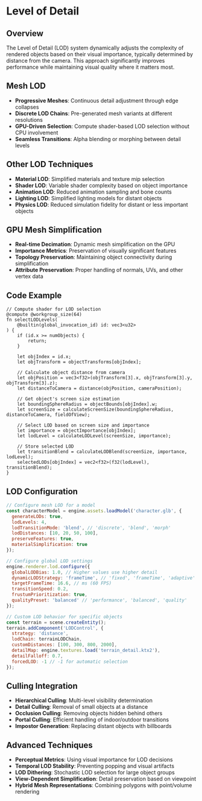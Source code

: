 # Level of Detail

## Overview
The Level of Detail (LOD) system dynamically adjusts the complexity of rendered objects based on their visual importance, typically determined by distance from the camera. This approach significantly improves performance while maintaining visual quality where it matters most.

## Mesh LOD
- **Progressive Meshes**: Continuous detail adjustment through edge collapses
- **Discrete LOD Chains**: Pre-generated mesh variants at different resolutions
- **GPU-Driven Selection**: Compute shader-based LOD selection without CPU involvement
- **Seamless Transitions**: Alpha blending or morphing between detail levels

## Other LOD Techniques
- **Material LOD**: Simplified materials and texture mip selection
- **Shader LOD**: Variable shader complexity based on object importance
- **Animation LOD**: Reduced animation sampling and bone counts
- **Lighting LOD**: Simplified lighting models for distant objects
- **Physics LOD**: Reduced simulation fidelity for distant or less important objects

## GPU Mesh Simplification
- **Real-time Decimation**: Dynamic mesh simplification on the GPU
- **Importance Metrics**: Preservation of visually significant features
- **Topology Preservation**: Maintaining object connectivity during simplification
- **Attribute Preservation**: Proper handling of normals, UVs, and other vertex data

## Code Example
```wgsl
// Compute shader for LOD selection
@compute @workgroup_size(64)
fn selectLODLevels(
    @builtin(global_invocation_id) id: vec3<u32>
) {
    if (id.x >= numObjects) {
        return;
    }
    
    let objIndex = id.x;
    let objTransform = objectTransforms[objIndex];
    
    // Calculate object distance from camera
    let objPosition = vec3<f32>(objTransform[3].x, objTransform[3].y, objTransform[3].z);
    let distanceToCamera = distance(objPosition, cameraPosition);
    
    // Get object's screen size estimation
    let boundingSphereRadius = objectBounds[objIndex].w;
    let screenSize = calculateScreenSize(boundingSphereRadius, distanceToCamera, fieldOfView);
    
    // Select LOD based on screen size and importance
    let importance = objectImportance[objIndex];
    let lodLevel = calculateLODLevel(screenSize, importance);
    
    // Store selected LOD
    let transitionBlend = calculateLODBlend(screenSize, importance, lodLevel);
    selectedLODs[objIndex] = vec2<f32>(f32(lodLevel), transitionBlend);
}
```

## LOD Configuration
```javascript
// Configure mesh LOD for a model
const characterModel = engine.assets.loadModel('character.glb', {
  generateLODs: true,
  lodLevels: 4,
  lodTransitionMode: 'blend', // 'discrete', 'blend', 'morph'
  lodDistances: [10, 20, 50, 100],
  preserveFeatures: true,
  materialSimplification: true
});

// Configure global LOD settings
engine.renderer.lod.configure({
  globalLODBias: 1.0, // Higher values use higher detail
  dynamicLODStrategy: 'frameTime', // 'fixed', 'frameTime', 'adaptive'
  targetFrameTime: 16.6, // ms (60 FPS)
  transitionSpeed: 0.2,
  frustumPrioritization: true,
  qualityPreset: 'balanced' // 'performance', 'balanced', 'quality'
});

// Custom LOD behavior for specific objects
const terrain = scene.createEntity();
terrain.addComponent('LODControl', {
  strategy: 'distance',
  lodChain: terrainLODChain,
  customDistances: [100, 300, 800, 2000],
  detailMap: engine.textures.load('terrain_detail.ktx2'),
  detailFalloff: 0.7,
  forcedLOD: -1 // -1 for automatic selection
});
```

## Culling Integration
- **Hierarchical Culling**: Multi-level visibility determination
- **Detail Culling**: Removal of small objects at a distance
- **Occlusion Culling**: Removing objects hidden behind others
- **Portal Culling**: Efficient handling of indoor/outdoor transitions
- **Impostor Generation**: Replacing distant objects with billboards

## Advanced Techniques
- **Perceptual Metrics**: Using visual importance for LOD decisions
- **Temporal LOD Stability**: Preventing popping and visual artifacts
- **LOD Dithering**: Stochastic LOD selection for large object groups
- **View-Dependent Simplification**: Detail preservation based on viewpoint
- **Hybrid Mesh Representations**: Combining polygons with point/volume rendering
